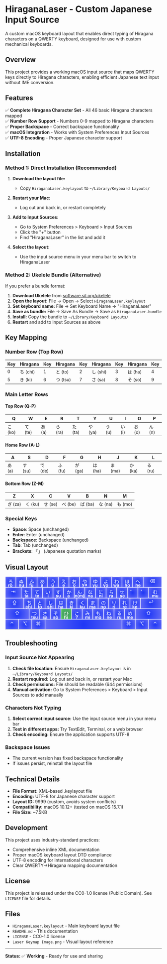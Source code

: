 # HiraganaLaser - Custom Japanese Input Source

A custom macOS keyboard layout that enables direct typing of Hiragana characters on a QWERTY keyboard, designed for use with custom mechanical keyboards.

## Overview

This project provides a working macOS input source that maps QWERTY keys directly to Hiragana characters, enabling efficient Japanese text input without IME conversion.

## Features

✅ **Complete Hiragana Character Set** - All 46 basic Hiragana characters mapped  
✅ **Number Row Support** - Numbers 0-9 mapped to Hiragana characters  
✅ **Proper Backspace** - Correct backspace functionality  
✅ **macOS Integration** - Works with System Preferences Input Sources  
✅ **UTF-8 Encoding** - Proper Japanese character support  

## Installation

### **Method 1: Direct Installation (Recommended)**

1. **Download the layout file:**
   - Copy `HiraganaLaser.keylayout` to `~/Library/Keyboard Layouts/`

2. **Restart your Mac:**
   - Log out and back in, or restart completely

3. **Add to Input Sources:**
   - Go to System Preferences > Keyboard > Input Sources
   - Click the "+" button
   - Find "HiraganaLaser" in the list and add it

4. **Select the layout:**
   - Use the input source menu in your menu bar to switch to HiraganaLaser

### **Method 2: Ukelele Bundle (Alternative)**

If you prefer a bundle format:

1. **Download Ukelele** from [software.sil.org/ukelele](https://software.sil.org/ukelele/)
2. **Open the layout:** File → Open → Select `HiraganaLaser.keylayout`
3. **Set keyboard name:** File → Set Keyboard Name → "HiraganaLaser"
4. **Save as bundle:** File → Save As Bundle → Save as `HiraganaLaser.bundle`
5. **Install:** Copy the bundle to `~/Library/Keyboard Layouts/`
6. **Restart** and add to Input Sources as above

## Key Mapping

### **Number Row (Top Row)**
| Key | Hiragana | Key | Hiragana | Key | Hiragana | Key | Hiragana | Key | Hiragana |
|-----|----------|-----|----------|-----|----------|-----|----------|-----|----------|
| 0 | ち (chi) | 1 | と (to) | 2 | し (shi) | 3 | は (ha) | 4 | く (ku) |
| 5 | き (ki) | 6 | つ (tsu) | 7 | さ (sa) | 8 | そ (so) | 9 | ひ (hi) |

### **Main Letter Rows**

#### **Top Row (Q-P)**
| Q | W | E | R | T | Y | U | I | O | P |
|---|----|----|----|----|----|----|----|----|----|
| こ (ko) | て (te) | あ (a) | ら (ra) | た (ta) | や (ya) | う (u) | い (i) | お (o) | ん (n) |

#### **Home Row (A-L)**
| A | S | D | F | G | H | J | K | L |
|---|----|----|----|----|----|----|----|----|
| あ (a) | す (su) | で (de) | ふ (fu) | が (ga) | は (ha) | ま (ma) | か (ka) | る (ru) |

#### **Bottom Row (Z-M)**
| Z | X | C | V | B | N | M |
|---|----|----|----|----|----|----|
| ざ (za) | く (ku) | せ (se) | べ (be) | ば (ba) | な (na) | も (mo) |

### **Special Keys**
- **Space**: Space (unchanged)
- **Enter**: Enter (unchanged)  
- **Backspace**: Backspace (unchanged)
- **Tab**: Tab (unchanged)
- **Brackets**: 「」 (Japanese quotation marks)

## Visual Layout

![HiraganaLaser Keyboard Layout](Laser%20Keymap%20Image.png)

## Troubleshooting

### **Input Source Not Appearing**
1. **Check file location:** Ensure `HiraganaLaser.keylayout` is in `~/Library/Keyboard Layouts/`
2. **Restart required:** Log out and back in, or restart your Mac
3. **Check permissions:** File should be readable (644 permissions)
4. **Manual activation:** Go to System Preferences > Keyboard > Input Sources to add manually

### **Characters Not Typing**
1. **Select correct input source:** Use the input source menu in your menu bar
2. **Test in different apps:** Try TextEdit, Terminal, or a web browser
3. **Check encoding:** Ensure the application supports UTF-8

### **Backspace Issues**
- The current version has fixed backspace functionality
- If issues persist, reinstall the layout file

## Technical Details

- **File Format:** XML-based .keylayout file
- **Encoding:** UTF-8 for Japanese character support
- **Layout ID:** 9999 (custom, avoids system conflicts)
- **Compatibility:** macOS 10.12+ (tested on macOS 15.7.1)
- **File Size:** ~7.5KB

## Development

This project uses industry-standard practices:
- Comprehensive inline XML documentation
- Proper macOS keyboard layout DTD compliance
- UTF-8 encoding for international characters
- Clear QWERTY→Hiragana mapping documentation

## License

This project is released under the CC0-1.0 license (Public Domain). See `LICENSE` file for details.

## Files

- `HiraganaLaser.keylayout` - Main keyboard layout file
- `README.md` - This documentation
- `LICENSE` - CC0-1.0 license
- `Laser Keymap Image.png` - Visual layout reference

---

**Status:** ✅ **Working** - Ready for use and sharing